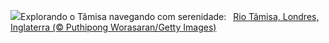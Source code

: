 ![](https://www.bing.com/th?id=OHR.ThamesLondon_PT-BR5304149458_UHD.jpg&w=1000)Explorando o Tâmisa navegando com serenidade:&nbsp;&ensp;[Rio Tâmisa, Londres, Inglaterra (© Puthipong Worasaran/Getty Images)](https://www.bing.com/th?id=OHR.ThamesLondon_PT-BR5304149458_UHD.jpg)
<br><br/>
